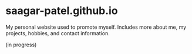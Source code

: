 # saagar-patel.github.io
My personal website used to promote myself. Includes more about me, my projects, hobbies, and contact information.

(in progress)
